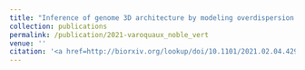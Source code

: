 ```yaml
---
title: "Inference of genome 3D architecture by modeling overdispersion of Hi-C data"
collection: publications
permalink: /publication/2021-varoquaux_noble_vert
venue: ''
citation: '<a href=http://biorxiv.org/lookup/doi/10.1101/2021.02.04.429864>N. Varoquaux, W. S. Noble, J.-P. Vert. <b>Inference of genome 3D architecture by modeling overdispersion of Hi-C data</b>, <i></i> Feb 2021</a>'
---
```


